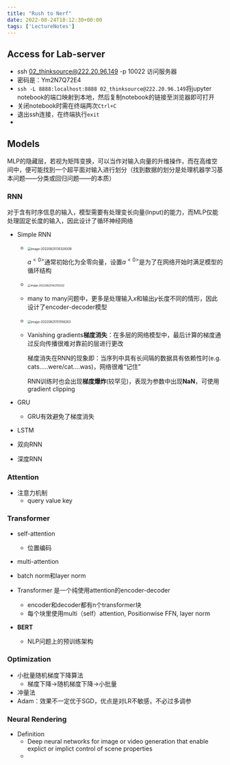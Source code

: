 ```yaml
---
title: "Rush to Nerf"
date: 2022-08-24T18:12:30+00:00
tags: ['LectureNotes']
---
```

## Access for Lab-server

- ssh 02_thinksource@222.20.96.149 -p 10022 访问服务器
- 密码是：Ym2N7Q72E4
- `ssh -L 8888:localhost:8888 02_thinksource@222.20.96.149`将jupyter notebook的端口映射到本地，然后复制notebook的链接至浏览器即可打开
- 关闭notebook时需在终端两次`Ctrl+C`
- 退出ssh连接，在终端执行`exit`
- 

## Models

MLP的隐藏层，若视为矩阵变换，可以当作对输入向量的升维操作，而在高维空间中，便可能找到一个超平面对输入进行划分（找到数据的划分是处理机器学习基本问题——分类或回归问题——的本质）

### RNN

对于含有时序信息的输入，模型需要有处理变长向量(Input)的能力，而MLP仅能处理固定长度的输入，因此设计了循环神经网络

- Simple RNN

  - <img src="http://img.reedyoung.cn/image-20220825135328309.png" alt="image-20220825135328309" style="zoom:50%;margin: 0 auto;" />

    $a^{<0>}$通常初始化为全零向量，设置$a^{<0>}$是为了在网络开始时满足模型的循环结构

  - <img src="http://img.reedyoung.cn/image-20220825142110202.png" alt="image-20220825142110202" style="zoom: 43%;margin: 0 auto;" />

  - many to many问题中，更多是处理输入$x$和输出$y$长度不同的情形，因此设计了encoder-decoder模型

  - <img src="http://img.reedyoung.cn/image-20220825151556263.png" alt="image-20220825151556263" style="zoom:50%;margin: 0 auto;" />

  - Vanishing gradients**梯度消失**：在多层的网络模型中，最后计算的梯度通过反向传播很难对靠前的层进行更改

    梯度消失在RNN的现象即：当序列中具有长间隔的数据具有依赖性时(e.g. cats.....were/cat....was)，网络很难“记住”

    RNN训练时也会出现**梯度爆炸**(较罕见)，表现为参数中出现**NaN**，可使用gradient clipping

- GRU

  - GRU有效避免了梯度消失

- LSTM

- 双向RNN

- 深度RNN

### Attention

- 注意力机制
  - query value key

### Transformer

- self-attention
  - 位置编码

- multi-attention
- batch norm和layer norm
- Transformer 是一个纯使用attention的encoder-decoder
  - encoder和decoder都有n个transformer块
  - 每个块里使用multi（self）attention, Positionwise FFN, layer norm

- **BERT**
  - NLP问题上的预训练架构

### Optimization

- 小批量随机梯度下降算法
  - 梯度下降->随机梯度下降->小批量
- 冲量法
- Adam：效果不一定优于SGD，优点是对LR不敏感，不必过多调参

### Neural Rendering

- Definition
  - Deep neural networks for image or video generation that enable explict or implict control of scene properties
  - 
